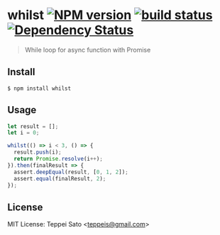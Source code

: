 whilst [![NPM version][npm-image]][npm-url] [![build status][travis-image]][travis-url] [![Dependency Status][deps-image]][deps-url]
====

> While loop for async function with Promise 

## Install

```console
$ npm install whilst
```

## Usage

```js
let result = [];
let i = 0;

whilst(() => i < 3, () => {
  result.push(i);
  return Promise.resolve(i++);
}).then(finalResult => {
  assert.deepEqual(result, [0, 1, 2]);
  assert.equal(finalResult, 2);
});
```

## License

MIT License: Teppei Sato &lt;teppeis@gmail.com&gt;

[npm-image]: https://img.shields.io/npm/v/whilst.svg
[npm-url]: https://npmjs.org/package/whilst
[travis-image]: https://travis-ci.org/teppeis/whilst.svg?branch=master
[travis-url]: https://travis-ci.org/teppeis/whilst
[deps-image]: https://david-dm.org/teppeis/whilst.svg
[deps-url]: https://david-dm.org/teppeis/whilst
